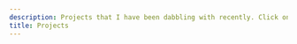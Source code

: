 ```yaml
---
description: Projects that I have been dabbling with recently. Click on the title to see more details.
title: Projects
---
```


